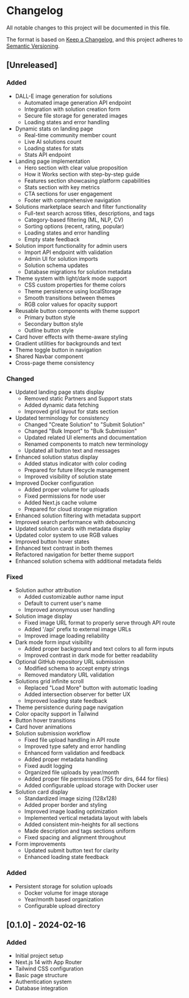 # Changelog

All notable changes to this project will be documented in this file.

The format is based on [Keep a Changelog](https://keepachangelog.com/en/1.0.0/),
and this project adheres to [Semantic Versioning](https://semver.org/spec/v2.0.0.html).

## [Unreleased]

### Added
- DALL-E image generation for solutions
  - Automated image generation API endpoint
  - Integration with solution creation form
  - Secure file storage for generated images
  - Loading states and error handling
- Dynamic stats on landing page
  - Real-time community member count
  - Live AI solutions count
  - Loading states for stats
  - Stats API endpoint
- Landing page implementation
  - Hero section with clear value proposition
  - How it Works section with step-by-step guide
  - Features section showcasing platform capabilities
  - Stats section with key metrics
  - CTA sections for user engagement
  - Footer with comprehensive navigation
- Solutions marketplace search and filter functionality
  - Full-text search across titles, descriptions, and tags
  - Category-based filtering (ML, NLP, CV)
  - Sorting options (recent, rating, popular)
  - Loading states and error handling
  - Empty state feedback
- Solution import functionality for admin users
  - Import API endpoint with validation
  - Admin UI for solution imports
  - Solution schema updates
  - Database migrations for solution metadata
- Theme system with light/dark mode support
  - CSS custom properties for theme colors
  - Theme persistence using localStorage
  - Smooth transitions between themes
  - RGB color values for opacity support
- Reusable button components with theme support
  - Primary button style
  - Secondary button style
  - Outline button style
- Card hover effects with theme-aware styling
- Gradient utilities for backgrounds and text
- Theme toggle button in navigation
- Shared Navbar component
- Cross-page theme consistency

### Changed
- Updated landing page stats display
  - Removed static Partners and Support stats
  - Added dynamic data fetching
  - Improved grid layout for stats section
- Updated terminology for consistency
  - Changed "Create Solution" to "Submit Solution"
  - Changed "Bulk Import" to "Bulk Submission"
  - Updated related UI elements and documentation
  - Renamed components to match new terminology
  - Updated all button text and messages
- Enhanced solution status display
  - Added status indicator with color coding
  - Prepared for future lifecycle management
  - Improved visibility of solution state
- Improved Docker configuration
  - Added proper volume for uploads
  - Fixed permissions for node user
  - Added Next.js cache volume
  - Prepared for cloud storage migration
- Enhanced solution filtering with metadata support
- Improved search performance with debouncing
- Updated solution cards with metadata display
- Updated color system to use RGB values
- Improved button hover states
- Enhanced text contrast in both themes
- Refactored navigation for better theme support
- Enhanced solution schema with additional metadata fields

### Fixed
- Solution author attribution
  - Added customizable author name input
  - Default to current user's name
  - Improved anonymous user handling
- Solution image display
  - Fixed image URL format to properly serve through API route
  - Added '/api' prefix to external image URLs
  - Improved image loading reliability
- Dark mode form input visibility
  - Added proper background and text colors to all form inputs
  - Improved contrast in dark mode for better readability
- Optional GitHub repository URL submission
  - Modified schema to accept empty strings
  - Removed mandatory URL validation
- Solutions grid infinite scroll
  - Replaced "Load More" button with automatic loading
  - Added intersection observer for better UX
  - Improved loading state feedback
- Theme persistence during page navigation
- Color opacity support in Tailwind
- Button hover transitions
- Card hover animations
- Solution submission workflow
  - Fixed file upload handling in API route
  - Improved type safety and error handling
  - Enhanced form validation and feedback
  - Added proper metadata handling
  - Fixed audit logging
  - Organized file uploads by year/month
  - Added proper file permissions (755 for dirs, 644 for files)
  - Added configurable upload storage with Docker user
- Solution card display
  - Standardized image sizing (128x128)
  - Added proper border and styling
  - Improved image loading optimization
  - Implemented vertical metadata layout with labels
  - Added consistent min-heights for all sections
  - Made description and tags sections uniform
  - Fixed spacing and alignment throughout
- Form improvements
  - Updated submit button text for clarity
  - Enhanced loading state feedback

### Added
- Persistent storage for solution uploads
  - Docker volume for image storage
  - Year/month based organization
  - Configurable upload directory

## [0.1.0] - 2024-02-16

### Added
- Initial project setup
- Next.js 14 with App Router
- Tailwind CSS configuration
- Basic page structure
- Authentication system
- Database integration